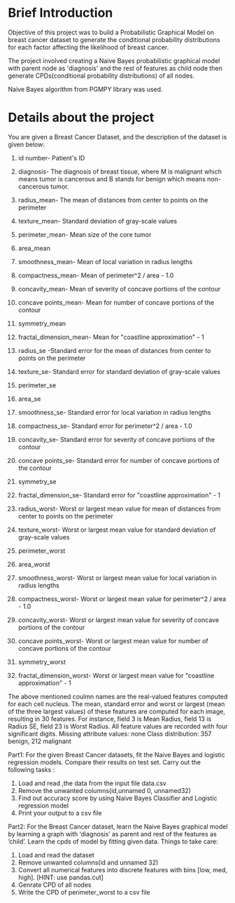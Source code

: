 # Brief Introduction

Objective of this project was to build a Probabilistic Graphical Model on breast cancer dataset to generate the conditional probability distributions for each factor affecting the likelihood of breast cancer. 

The project involved creating a Naive Bayes probabilistic graphical model with parent node as 'diagnosis' and the rest of features as child node then generate CPDs(conditional probability distributions) of all nodes.

Naive Bayes algorithm from PGMPY library was used.

# Details about the project

You are given a Breast Cancer Dataset, and the description of the dataset is given below: 

1) id number- Patient's ID

2) diagnosis- The diagnosis of breast tissue, where M is malignant which means tumor is cancerous and B stands for benign which means non-cancerous tumor. 

3) radius_mean- The mean of distances from center to points on the perimeter

4) texture_mean- Standard deviation of gray-scale values

5) perimeter_mean- Mean size of the core tumor

6) area_mean

7) smoothness_mean- Mean of local variation in radius lengths

8) compactness_mean- Mean of perimeter^2 / area - 1.0

9) concavity_mean- Mean of severity of concave portions of the contour

10) concave points_mean- Mean for number of concave portions of the contour

11) symmetry_mean

12) fractal_dimension_mean- Mean for "coastline approximation" - 1

13) radius_se -Standard error for the mean of distances from center to points on the perimeter

14) texture_se- Standard error for standard deviation of gray-scale values

15) perimeter_se

16) area_se

17) smoothness_se- Standard error for local variation in radius lengths

18) compactness_se- Standard error for perimeter^2 / area - 1.0

19) concavity_se- Standard error for severity of concave portions of the contour

20) concave points_se- Standard error for number of concave portions of the contour

21) symmetry_se

22) fractal_dimension_se- Standard error for "coastline approximation" - 1

23) radius_worst- Worst or largest mean value for mean of distances from center to points on the perimeter

24) texture_worst- Worst or largest mean value for standard deviation of gray-scale values

25) perimeter_worst

26) area_worst

27) smoothness_worst- Worst or largest mean value for local variation in radius lengths

28) compactness_worst- Worst or largest mean value for perimeter^2 / area - 1.0

29) concavity_worst- Worst or largest mean value for severity of concave portions of the contour

30) concave points_worst- Worst or largest mean value for number of concave portions of the contour

31) symmetry_worst

32) fractal_dimension_worst- Worst or largest mean value for "coastline approximation" - 1

The above mentioned coulmn names are the real-valued features computed for each cell nucleus.
The mean, standard error and worst or largest (mean of the three largest values) of these features are computed for each image, resulting in 30 features. For instance, field 3 is Mean Radius, field 13 is Radius SE, field 23 is Worst Radius.
All feature values are recorded with four significant digits.
Missing attribute values: none
Class distribution: 357 benign, 212 malignant


Part1: For the given Breast Cancer datasets, fit the Naive Bayes and logistic regression models. Compare their results on test set.
Carry out the following tasks :

1. Load and read ,the data from the input file data.csv
2. Remove the unwanted columns(id,unnamed 0, unnamed32)
3. Find out accuracy score by using Naive Bayes Classifier and Logistic regression model
4. Print your output to a csv file

Part2: For the Breast Cancer dataset, learn the Naive Bayes graphical model by learning a graph with ‘diagnosis’ as parent and rest of the features as ‘child’. Learn the cpds of model by fitting given data.
Things to take care:

1. Load and read the dataset
2. Remove unwanted columns(id and unnamed 32)
3. Convert all numerical features into discrete features with bins [low, med, high]. [HINT: use pandas.cut]
4. Genrate CPD of all nodes
5. Write the CPD of perimeter_worst to a csv file
